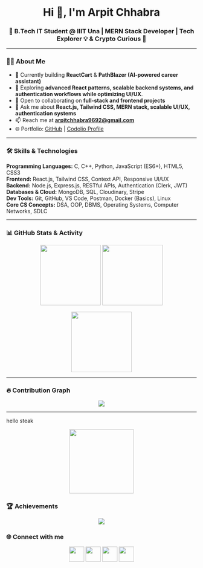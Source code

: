 <h1 align="center">Hi 👋, I'm Arpit Chhabra</h1>
<h3 align="center">🚀 B.Tech IT Student @ IIIT Una | MERN Stack Developer | Tech Explorer 💡 & Crypto Curious 💸</h3>

---

### 👨‍💻 About Me  
- 🔭 Currently building **ReactCart** & **PathBlazer (AI-powered career assistant)**  
- 🌱 Exploring **advanced React patterns, scalable backend systems, and authentication workflows while optimizing UI/UX**.  
- 👯 Open to collaborating on **full-stack and frontend projects**  
- 💬 Ask me about **React.js, Tailwind CSS, MERN stack, scalable UI/UX, authentication systems**  
- 📫 Reach me at **arpitchhabra9692@gmail.com**  
- 🌐 Portfolio: [GitHub](https://github.com/ArpitChhabra23306) | [Codolio Profile](https://codolio.com/profile/arpitChhabra)  

---

### 🛠️ Skills & Technologies  

**Programming Languages:** C, C++, Python, JavaScript (ES6+), HTML5, CSS3  
**Frontend:** React.js, Tailwind CSS, Context API, Responsive UI/UX  
**Backend:** Node.js, Express.js, RESTful APIs, Authentication (Clerk, JWT)  
**Databases & Cloud:** MongoDB, SQL, Cloudinary, Stripe  
**Dev Tools:** Git, GitHub, VS Code, Postman, Docker (Basics), Linux  
**Core CS Concepts:** DSA, OOP, DBMS, Operating Systems, Computer Networks, SDLC  

---

### 📊 GitHub Stats & Activity  

<p align="center">
  <img src="https://github-readme-stats.vercel.app/api?username=ArpitChhabra23306&show_icons=true&theme=tokyonight&count_private=true" height="160" />
  <img src="https://github-readme-stats.vercel.app/api/top-langs/?username=ArpitChhabra23306&layout=compact&theme=tokyonight" height="160" />
</p>

<p align="center">
  <img src="https://streak-stats.demolab.com?user=ArpitChhabra23306&theme=tokyonight&hide_border=true" height="160" />
</p>


---

### 🔥 Contribution Graph  

<p align="center">
  <img src="https://github-readme-activity-graph.vercel.app/graph?username=ArpitChhabra23306&theme=react-dark&hide_border=true&area=true" />
</p>

---

<!-- Streak (use the more reliable Demolab domain) -->
hello steak
<p align="center">
  <img src="https://streak-stats.demolab.com?user=ArpitChhabra23306&theme=tokyonight&hide_border=true" height="170" />
</p>

### 🏆 Achievements
<p align="center">
  <img src="https://metrics.lecoq.io/ArpitChhabra23306?template=classic&base=header&plugins=achievements&achievements.threshold=C&achievements.display=compact&achievements.limit=10" />
</p>


### 🌐 Connect with me  
<p align="center">
<a href="https://linkedin.com/in/arpit-chhabra-7a1a93276" target="blank"><img src="https://skillicons.dev/icons?i=linkedin" height="40"/></a>
<a href="https://codolio.com/profile/arpitChhabra" target="blank"><img src="https://skillicons.dev/icons?i=github" height="40"/></a>
<a href="https://instagram.com/arpit_chhabra_9692" target="blank"><img src="https://skillicons.dev/icons?i=instagram" height="40"/></a>
<a href="mailto:arpitchhabra9692@gmail.com" target="blank"><img src="https://skillicons.dev/icons?i=gmail" height="40"/></a>
</p>
